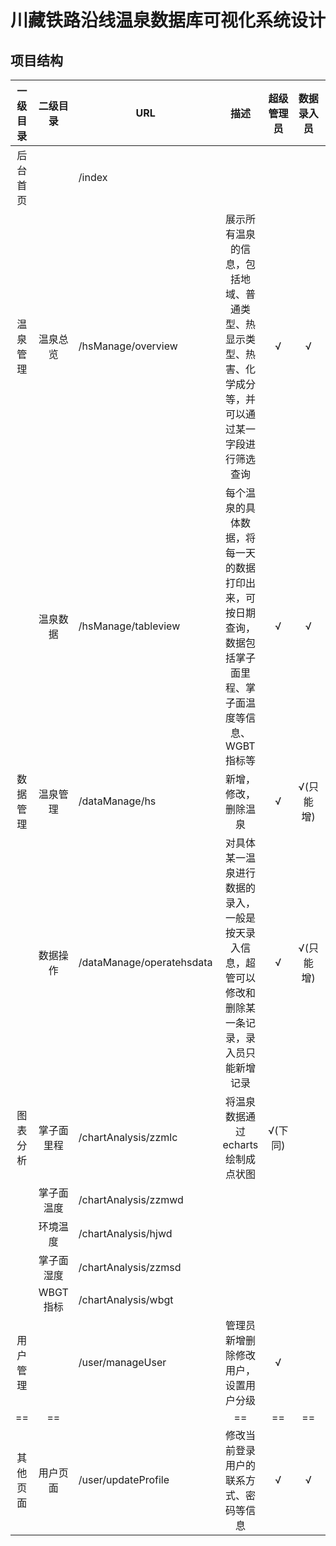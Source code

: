# 川藏铁路沿线温泉数据库可视化系统设计

## 项目结构

| 一级目录 |  二级目录  | URL                       |                             描述                             | 超级管理员 | 数据录入员 | 数据分析人员 | 普通用户 |
| :------: | :--------: | ------------------------- | :----------------------------------------------------------: | :--------: | :--------: | :----------: | :------: |
| 后台首页 |            | /index                    |                                                              |            |            |              |          |
| 温泉管理 |  温泉总览  | /hsManage/overview        | 展示所有温泉的信息，包括地域、普通类型、热显示类型、热害、化学成分等，并可以通过某一字段进行筛选查询 |     √      |     √      |      √       |    √     |
|          |  温泉数据  | /hsManage/tableview       | 每个温泉的具体数据，将每一天的数据打印出来，可按日期查询，数据包括掌子面里程、掌子面温度等信息、WGBT指标等 |     √      |     √      |      √       |          |
| 数据管理 |  温泉管理  | /dataManage/hs            |                     新增，修改，删除温泉                     |     √      | √(只能增)  |              |          |
|          |  数据操作  | /dataManage/operatehsdata | 对具体某一温泉进行数据的录入，一般是按天录入信息，超管可以修改和删除某一条记录，录入员只能新增记录 |     √      | √(只能增)  |              |          |
| 图表分析 | 掌子面里程 | /chartAnalysis/zzmlc      |              将温泉数据通过echarts绘制成点状图               |  √(下同)   |            |   √(下同)    |          |
|          | 掌子面温度 | /chartAnalysis/zzmwd      |                                                              |            |            |              |          |
|          |  环境温度  | /chartAnalysis/hjwd       |                                                              |            |            |              |          |
|          | 掌子面湿度 | /chartAnalysis/zzmsd      |                                                              |            |            |              |          |
|          | WBGT 指标  | /chartAnalysis/wbgt       |                                                              |            |            |              |          |
| 用户管理 |            | /user/manageUser          |             管理员新增删除修改用户，设置用户分级             |     √      |            |              |          |
|    ==    |     ==     |                           |                              ==                              |     ==     |     ==     |      ==      |    ==    |
| 其他页面 |  用户页面  | /user/updateProfile       |            修改当前登录用户的联系方式、密码等信息            |     √      |     √      |      √       |    √     |



